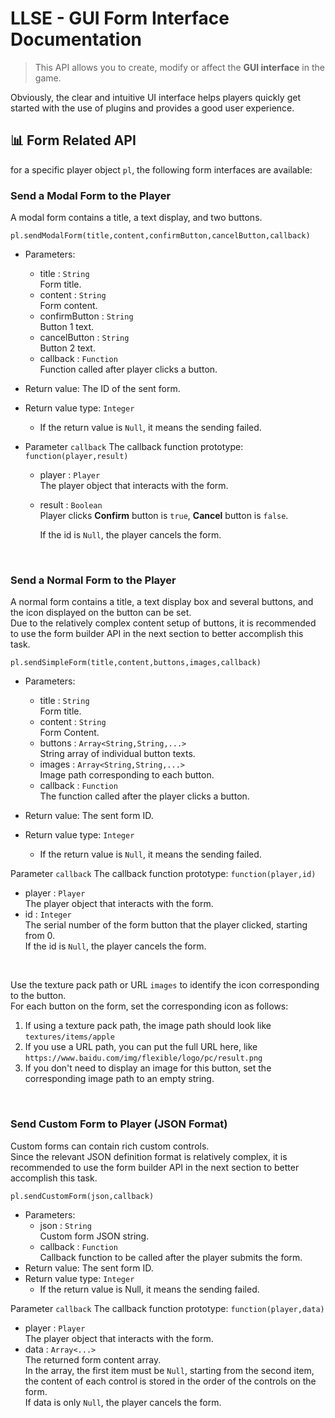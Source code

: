 # LLSE - GUI Form Interface Documentation

> This API allows you to create, modify or affect the **GUI interface** in the game.

Obviously, the clear and intuitive UI interface helps players quickly get started with the use of plugins and provides a good user experience.

## 📊 Form Related API

for a specific player object `pl`, the following form interfaces are available:

### Send a Modal Form to the Player

A modal form contains a title, a text display, and two buttons.

`pl.sendModalForm(title,content,confirmButton,cancelButton,callback)`

- Parameters: 
  - title : `String`  
    Form title.  
  - content : `String`  
    Form content.
  - confirmButton : `String`  
    Button 1 text.  
  - cancelButton : `String`  
    Button 2 text.  
  - callback : `Function`  
    Function called after player clicks a button.  
- Return value: The ID of the sent form.  
- Return value type: `Integer`
  - If the return value is `Null`, it means the sending failed.

- Parameter `callback` The callback function prototype: `function(player,result)`  

  - player : `Player`  
    The player object that interacts with the form.
    
  - result : `Boolean`    
    Player clicks **Confirm** button is `true`, **Cancel** button is `false`.   
    
    If the id is `Null`, the player cancels the form.

<br>

### Send a Normal Form to the Player  

A normal form contains a title, a text display box and several buttons, and the icon displayed on the button can be set.  
Due to the relatively complex content setup of buttons, it is recommended to use the form builder API in the next section to better accomplish this task.

`pl.sendSimpleForm(title,content,buttons,images,callback)`

- Parameters: 

  - title : `String`  
    Form title.  
  - content : `String`  
    Form Content.
  - buttons : `Array<String,String,...>`  
    String array of individual button texts.
  - images : `Array<String,String,...>`  
    Image path corresponding to each button.
  - callback : `Function`  
    The function called after the player clicks a button.  
- Return value: The sent form ID.  
- Return value type: `Integer`
  - If the return value is `Null`, it means the sending failed.

Parameter `callback` The callback function prototype: `function(player,id)`  

- player : `Player`  
  The player object that interacts with the form.
- id : `Integer`    
  The serial number of the form button that the player clicked, starting from 0.  
  If the id is `Null`, the player cancels the form.

<br>

Use the texture pack path or URL `images` to identify the icon corresponding to the button.   
For each button on the form, set the corresponding icon as follows:

1. If using a texture pack path, the image path should look like `textures/items/apple`
2. If you use a URL path, you can put the full URL here, like `https://www.baidu.com/img/flexible/logo/pc/result.png`
3. If you don't need to display an image for this button, set the corresponding image path to an empty string.

<br>

### Send Custom Form to Player (JSON Format)  

Custom forms can contain rich custom controls.  
Since the relevant JSON definition format is relatively complex, it is recommended to use the form builder API in the next section to better accomplish this task.

`pl.sendCustomForm(json,callback)`

- Parameters: 
  - json : `String`  
    Custom form JSON string.  
  - callback : `Function`  
    Callback function to be called after the player submits the form.  
- Return value: The sent form ID. 
- Return value type: `Integer`  
  - If the return value is Null, it means the sending failed.

Parameter `callback` The callback function prototype: `function(player,data)`  

- player : `Player`  
  The player object that interacts with the form.
- data : `Array<...>`    
  The returned form content array.  
  In the array, the first item must be `Null`, starting from the second item, the content of each control is stored in the order of the controls on the form.  
  If data is only `Null`, the player cancels the form.

<br>